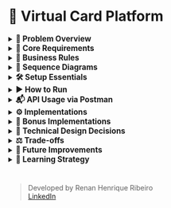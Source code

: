 # 🎫 Virtual Card Platform

<details>
  <summary><strong><span style="font-size: 1.1em;">
    💼 Problem Overview
  </span></strong></summary>

  <br>

You are tasked with building the backend API for a **Virtual Card Platform**. Users should be able to:

- Create virtual cards
- Add funds (top-up)
- Spend funds from the cards

The system must guarantee **data consistency**, **prevent overspending**, and remain **robust under concurrent usage**.

#

</details>

<details>
  <summary><strong><span style="font-size: 1.1em;">
    🧱 Core Requirements
  </span></strong></summary>

##### 🏛️ Entity

- 💳 Card

  The Card entity represents a virtual card created by a user within the platform. It holds key information required for performing financial transactions, such as the available balance and operational status.

    - `id: UUID`
    - `cardholderName: String`
    - `balance: BigDecimal`
    - `createdAt: Timestamp`

- 💸 Transaction

  The Transaction entity represents a financial operation executed on a virtual card. It stores information about the transaction type, amount, and the moment it occurred. Every transaction is linked to a specific card.

    - `id: UUID`
    - `cardId: UUID` (foreign key)
    - `type: ENUM { SPEND, TOPUP }`
    - `amount: BigDecimal`
    - `createdAt: Timestamp`

##### 🔌 API Endpoints

- `POST /cards`

    - Creates a new virtual card.

  ```json
  {
    "cardholderName": "Alice",
    "initialBalance": 100.00
  }
  ```

- `POST /cards/{id}/spend`

    - Returns `400 Bad Request` if balance is insufficient.
    - Must prevent double-spending via race condition handling.

  ```json
  {
    "amount": 30.00,
    "requestId": "UUID"
  }
  ```

- `POST /cards/{id}/topup`

    - Adds funds to an existing card.

  ```json
  {
    "amount": 50.00,
    "requestId": "UUID"
  }
  ```

- `GET /cards/{id}`

    - Retrieves card details including current balance.

- `GET /cards/{id}/transactions`

    - Returns the full transaction history for a card.

#

</details>

<details>
  <summary><strong><span style="font-size: 1.1em;">
    📝 Business Rules
  </span></strong></summary>

  <br>

- A card's balance **can never go below zero**
- Transactions must ensure **atomicity and consistency** (e.g., no double spend)
- Spending from **non-existent or deleted cards** is forbidden
- Transactions are blocked if the card is `BLOCKED`
- Cards must exist; otherwise, return `404 Not Found`
- A card can have a **maximum of 5 SPEND transactions per minute**
- Duplicate transactions are avoided by checking amount and timestamp within a configurable time window

#

</details>

<details>
  <summary><strong><span style="font-size: 1.1em;">
    🧩 Sequence Diagrams
  </span></strong></summary>

<br>

This section presents the key backend flows through sequence diagrams, covering both successful and failure scenarios for each API endpoint.

> Diagrams are generated with PlantUML and stored under `src/main/resources/static/docs/diagrams/`.

#

### ✅ Create Card – Success

![Create Card – Success](src/main/resources/static/docs/images/diagrams/create_card_sequence.png)

#

### ❌ Create Card – Errors

![Create Card – Errors](src/main/resources/static/docs/images/diagrams/create_card_errors.png)

#

### ✅ Get Card – Success

![Get Card – Success](src/main/resources/static/docs/images/diagrams/get_card_sequence.png)

#

### ❌ Get Card – Errors

![Get Card – Errors](src/main/resources/static/docs/images/diagrams/get_card_errors.png)

#

### ✅ Get Transactions – Success

![Get Transactions – Success](src/main/resources/static/docs/images/diagrams/get_transactions_sequence.png)

#

### ❌ Get Transactions – Errors

![Get Transactions – Errors](src/main/resources/static/docs/images/diagrams/get_transactions_errors.png)

#

### ✅ Spend Card – Success

![Spend Card – Success](src/main/resources/static/docs/images/diagrams/spend_card_sequence.png)

#

### ❌ Spend Card – Errors

![Spend Card – Errors](src/main/resources/static/docs/images/diagrams/spend_card_errors.png)

#

### ✅ Top-Up Card – Success

![Top-Up Card – Success](src/main/resources/static/docs/images/diagrams/topup_card_sequence.png)

#

### ❌ Top-Up Card – Errors

![Top-Up Card – Errors](src/main/resources/static/docs/images/diagrams/topup_card_errors.png)


#

</details>

<details>
  <summary><strong><span style="font-size: 1.1em;">
    🛠️ Setup Essentials
  </span></strong></summary>

  <br>

- **Java 17** – Required language version
- **Maven 3.8** – Dependency management and build tool
- **Default port: 8080**

#

</details>


<details>
  <summary><strong><span style="font-size: 1.1em;">
    ▶️ How to Run
  </span></strong></summary>

  <br>

  ```bash
    mvn spring-boot:run
  ```

> 📌 That's it! No additional configuration is needed. All dependencies are resolved via Maven.
>
> 🚀 The application runs with:
> - In-memory H2 database initialized via Flyway
> - In-memory cache for improved performance and reduced database load

#

</details>

<details>
  <summary><strong><span style="font-size: 1.1em;">
    📬 API Usage via Postman
  </span></strong></summary>

  <br>

This project includes a complete [Postman collection](https://github.com/rhribeiro25/virtual-card-platform/blob/main/src/main/resources/static/docs/virtual-card-platform.postman_collection.json) to help test and explore the API.

1. Import the collection into Postman
2. Run the application using:
3. Execute the requests in the following order:

###### 💳 `POST /cards` – Create a Virtual Card

![Create Card Screenshot](src/main/resources/static/docs/images/create-card.png)

###### 💸 `POST /cards/{id}/topup` – Add Funds to a Card

![Top-Up Screenshot](src/main/resources/static/docs/images/topup-card.png)

###### 💸  `POST /cards/{id}/spend` – Spend from the Card

![Spend Screenshot](src/main/resources/static/docs/images/spend-card.png)

###### 🔍 `GET /cards/{id}` – Retrieve Card Details

![Get Card Screenshot](src/main/resources/static/docs/images/get-card-details.png)

###### 📜 `GET /cards/{id}/transactions` – List Transactions

![Transaction History Screenshot](src/main/resources/static/docs/images/get-transactions-page.png)

#

</details> 

<details>
  <summary><strong><span style="font-size: 1.1em;">
    ⚙ Implementations
  </span></strong></summary>

- In-memory **H2 database** with versioning via **Flyway**

- **Spring Data JPA**

- In-memory **cache** using `@Cacheable` and `@CacheEvict`

- 100% **test coverage** (unit and integration) with **JUnit + Mockito**

- Transaction safety using `@Transactional` and **optimistic locking** via `@Version`

- Proper layering: `Controller → Service (UseCase) → Repository`

- Use of **DTOs**, **MapStruct-like mappers**, and REST best practices (HTTP 200, 201, 400, 404, 409, 500)

- Design patterns:
    - **Template Method** for transaction execution
    - **Facade** via `CardUsecase` to encapsulate logic
    - **Builder** for creating immutable entities

- **Jacoco** test coverage report published via GitHub Pages:

  👉 [Test Coverage Report](https://rhribeiro25.github.io/virtual-card-platform)

- **Swagger UI** available for REST API exploration:

  👉 [Swagger Interface (localhost)](http://localhost:8080/swagger-ui.html)

- **Postman Collection** for manual testing:

  👉 [Access the file](https://github.com/rhribeiro25/virtual-card-platform/blob/main/src/main/resources/static/docs/virtual-card-platform.postman_collection.json)

- H2 database accessible during execution:

  👉 [H2 Console](http://localhost:8080/h2-console)

  <br>

> JDBC URL: `jdbc:h2:mem:virtual_card_platform`\
> User: `sa` | Password: `123456`

#

</details>

<details>
  <summary><strong><span style="font-size: 1.1em;">
    🌟 Bonus Implementations
  </span></strong></summary>

  <br>

- Pagination support in transaction history
- Card status (`ACTIVE`, `BLOCKED`) with enforcement
- Version field (`@Version`) to enable optimistic concurrency
- Rate limiting: max 5 `SPEND` transactions/minute/card
- Swagger API documentation
- Caching to avoid repeated queries
- CI pipeline with **GitHub Actions** (build, test, Jacoco publish)
- **Flyway** DB versioning for environment consistency
- Request ID Validation – validation using requestId in transactions to make sure the same transaction isn't processed more than once, even in case of network issues or retries.
- Cache First Strategy – Now the system checks the cache first, and only goes to the database if the data isn’t there. That helps improve performance and reduce unnecessary DB hits.
- Global Exception Handler – organizing everything through BusinessException to keep things clean and centralized.
- Transactional Rollback – @Transactional(rollbackFor = BusinessException.class) to ensure that if anything goes wrong in a business rule, all operations inside the process are rolled back, even those inside a Template Method flow.
- Custom Validation per Transaction Type – validations customizable using a supports() method, so each one is only applied to the right type of transaction. It makes the system more flexible and easier to maintain.

#

</details>

<details>
  <summary><strong><span style="font-size: 1.1em;">
    🧠 Technical Design Decisions
  </span></strong></summary>

  <br>

Using a rich domain model with full `Card` object instead of just `cardId` enables:

- Referential integrity and cascaded validations
- Easy access to card status and metadata
- Easier extension for rules based on card state

  <br>

> This design improves expressiveness and consistency without violating business constraints.

#

</details>

<details>
  <summary><strong><span style="font-size: 1.1em;">
    ⚖ Trade-offs
  </span></strong></summary>

1. Simplified Domain Models (Card & Transaction only)

   **Trade-off:**  
   Limited modeling to only two main entities (`Card` and `Transaction`) to keep the codebase small and testable.

   **Impact:**  
   ✅ Keeps business logic focused and isolated  
   ❌ May require refactoring when introducing related domains (e.g., User, Limits, Notifications)

2. Synchronous REST-only Communication

   **Trade-off:**  
   Used only REST APIs for card operations.

   **Impact:**  
   ✅ Easy to implement and test  
   ❌ Not scalable for high-throughput or event-driven scenarios (e.g., Kafka-based processing)

3. Optimistic Locking Instead of Distributed Locking

   **Trade-off:**  
   Used `@Version` field for concurrency handling instead of distributed locks (e.g., Redis-based).

   **Impact:**  
   ✅ Simple and safe within a single DB instance  
   ❌ May not prevent race conditions in distributed, high-concurrency environments

4. In-memory Cache Instead of Redis

   **Trade-off:**  
   Used `@Cacheable` with in-memory cache to reduce DB hits.

   **Impact:**  
   ✅ Zero setup; improves performance locally  
   ❌ Not suitable for horizontal scaling or shared cache between instances

5. Flyway for Versioning, No Liquibase or Schema Generation

   **Trade-off:**  
   Chose Flyway for database migrations and disabled Spring’s auto DDL generation.

   **Impact:**  
   ✅ Full control over schema changes, predictable  
   ❌ Requires manual script writing; no visual diffing or rollback tools built-in

6. Rate Limiting by Business Rule, Not Infrastructure

   **Trade-off:**  
   Implemented rate limiting (5 SPEND/min) in business logic instead of using an API Gateway or filter-based limiter.

   **Impact:**  
   ✅ Business-specific control  
   ❌ No automatic protection against DoS or broader abuse patterns

7. No Integration with External Services

   **Trade-off:**  
   The project is self-contained and doesn't simulate real external systems (e.g., card providers, fraud detection, etc.).

   **Impact:**  
   ✅ Simpler test scope  
   ❌ Less realistic for real-world systems with integration complexity

8. CI/CD with GitHub Actions but No Deployment Step

   **Trade-off:**  
   Configured automated tests and coverage reports, but deployment was not included.

   **Impact:**  
   ✅ Validates code quality early  
   ❌ Does not demonstrate production readiness (e.g., Docker, cloud deploy)

9. No Logging Framework Configured (e.g., SLF4J + Logback)

   **Trade-off:**  
   Relied on Spring Boot default logging without structuring log outputs.

   **Impact:**  
   ✅ Sufficient for local dev  
   ❌ Not prepared for observability or log analysis in production

#

</details>


<details>
  <summary><strong><span style="font-size: 1.1em;">
    🚀 Future Improvements
  </span></strong></summary>

1. <strong>Observability & Monitoring</strong>
    - Centralized logging with ELK stack (Elasticsearch, Logstash, Kibana)
    - Tracing with OpenTelemetry or Jaeger
    - Health checks via Spring Boot Actuator
    - Real-time metrics with Prometheus + Grafana
    - Alerting system (e.g., with Grafana Alerts or Google Cloud Monitoring)

2. <strong>Security</strong>
    - OAuth2 + JWT token support with Spring Security
    - JWE (JSON Web Encryption) for sensitive payload protection
    - Rate limiting via API Gateway or Bucket4j
    - CORS and CSRF protection setup
    - Secrets management with Vault or environment-level encryption

3. <strong>Persistence & Infrastructure</strong>
    - Replace H2 with PostgreSQL in Docker
    - Full Docker Compose environment (App + DB + Cache + Monitoring)
    - Migration scripts validation with Flyway dry-run
    - Testcontainers for integration tests with real databases

4. <strong>Testing & Quality</strong>
    - Integration tests using Testcontainers
    - Contract testing with Spring Cloud Contract
    - Load testing with k6 or Gatling
    - Mutation testing with Pitest
    - Code smells and static analysis with SonarQube

5. <strong>Performance & Scalability</strong>
    - Use Redis or Caffeine for distributed caching
    - Enable async processing with @Async or Spring Batch
    - Introduce rate limiting using external services (e.g., Kong, Envoy)
    - Adopt Circuit Breaker pattern (e.g., with Resilience4j)

6. <strong>Architecture & Organization</strong>
    - Modularization using Spring Modules / Multi-Module Maven
    - Use Clean Architecture + CQRS for command/query separation
    - Extract audit logic to a dedicated auditing module

7. <strong>Developer Experience</strong>
    - Swagger UI enhancements (tag groups, examples, auth header prefill)
    - Include Makefile or CLI script for common dev tasks
    - GitHub Actions with code coverage badge and changelog generator
    - Automatic changelog generation using Conventional Commits + Release Drafter

#

</details>

<details>
  <summary><strong><span style="font-size: 1.1em;">
    📙 Learning Strategy
  </span></strong></summary>

  <br>

- Practical development with hands-on debugging
- Official documentation as a primary reference
- Courses and online resources for frameworks and architecture

#

</details>


#

> Developed by Renan Henrique Ribeiro\
> [LinkedIn](https://www.linkedin.com/in/rhribeiro25)

